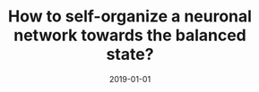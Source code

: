 ---
title: "How to self-organize a neuronal network towards the balanced state?"
collection: publications
permalink: /publication/2019-01-01-How-to-self-organize-a-neuronal-network-towards-the-balanced-state
date: 2019-01-01
venue: 'Bernstein Conference'
paperurl: 'https://dx.doi.org/10.12751/nncn.bc2019.0133'
citation: ' O. Kinouchi,  L. Brochini,  A. Costa,  T. Carvalho,  <u>M. Girardi-Schappo</u>, &quot;How to self-organize a neuronal network towards the balanced state?.&quot; Bernstein Conference, 2019.'
pubtype:  proceedings
---
